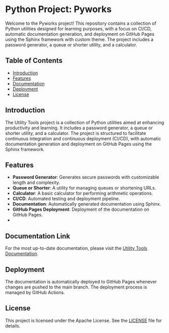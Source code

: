 # Python Project: Pyworks

Welcome to the Pyworks project! This repository contains a collection of Python utilities designed for learning purposes, with a focus on CI/CD, automatic documentation generation, and deployment on GitHub Pages using the Sphinx framework with custom theme. The project includes a password generator, a queue or shorter utility, and a calculator.

## Table of Contents

- [Introduction](#introduction)
- [Features](#features)
- [Documentation](#documentation)
- [Deployment](#deployment)
- [License](#license)

## Introduction

The Utility Tools project is a collection of Python utilities aimed at enhancing productivity and learning. It includes a password generator, a queue or shorter utility, and a calculator. The project is structured to facilitate continuous integration and continuous deployment (CI/CD), with automatic documentation generation and deployment on GitHub Pages using the Sphinx framework.

## Features

- **Password Generator**: Generates secure passwords with customizable length and complexity.
- **Queue or Shorter**: A utility for managing queues or shortening URLs.
- **Calculator**: A basic calculator for performing arithmetic operations.
- **CI/CD**: Automated testing and deployment pipeline.
- **Documentation**: Automatically generated documentation using Sphinx.
- **GitHub Pages Deployment**: Deployment of the documentation on GitHub Pages.
- 
## Documentation Link

For the most up-to-date documentation, please visit the [Utility Tools Documentation](https://yourusername.github.io/utility-tools/).

## Deployment

The documentation is automatically deployed to GitHub Pages whenever changes are pushed to the main branch. The deployment process is managed by GitHub Actions.

## License

This project is licensed under the Apache License. See the [LICENSE](LICENSE) file for details.
